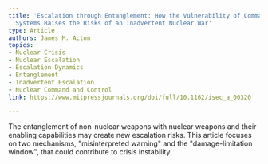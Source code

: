 ```yaml
---
title: 'Escalation through Entanglement: How the Vulnerability of Command-and-Control
  Systems Raises the Risks of an Inadvertent Nuclear War'
type: Article
authors: James M. Acton
topics:
- Nuclear Crisis
- Nuclear Escalation
- Escalation Dynamics
- Entanglement
- Inadvertent Escalation
- Nuclear Command and Control
link: https://www.mitpressjournals.org/doi/full/10.1162/isec_a_00320

---
```

The entanglement of non-nuclear weapons with nuclear weapons and their enabling capabilities may create new escalation risks. This article focuses on two mechanisms, "misinterpreted warning" and the "damage-limitation window", that could contribute to crisis instability. 